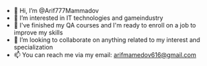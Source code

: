 - 👋 Hi, I’m @Arif777Mammadov
- 👀 I’m interested in IT technologies and gameindustry
- 🌱 I've finished my QA courses and I'm ready to enroll on a job to improve my skills
- 💞️ I’m looking to collaborate on anything related to my interest and specialization
- 📫 You can reach me via my email: arifmamedov616@gmail.com

<!---
Arif777Mammadov/Arif777Mammadov is a ✨ special ✨ repository because its `README.md` (this file) appears on your GitHub profile.
You can click the Preview link to take a look at your changes.
--->
